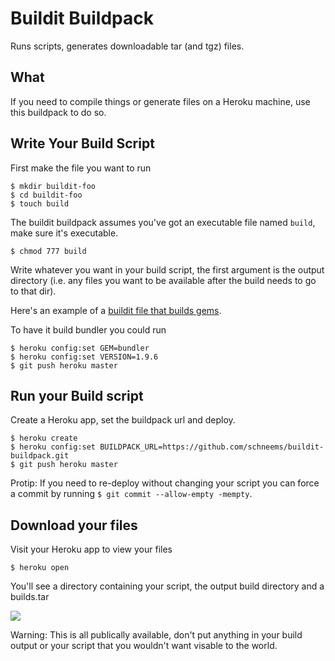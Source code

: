 # Buildit Buildpack

Runs scripts, generates downloadable tar (and tgz) files.

## What

If you need to compile things or generate files on a Heroku machine, use this buildpack to do so.

## Write Your Build Script

First make the file you want to run

```
$ mkdir buildit-foo
$ cd buildit-foo
$ touch build
```

The buildit buildpack assumes you've got an executable file named `build`, make sure it's executable.

```
$ chmod 777 build
```

Write whatever you want in your build script, the first argument is the output directory (i.e. any files you want to be available after the build needs to go to that dir).

Here's an example of a [buildit file that builds gems]().

To have it build bundler you could run

```
$ heroku config:set GEM=bundler
$ heroku config:set VERSION=1.9.6
$ git push heroku master
```



## Run your Build script

Create a Heroku app, set the buildpack url and deploy.

```
$ heroku create
$ heroku config:set BUILDPACK_URL=https://github.com/schneems/buildit-buildpack.git
$ git push heroku master
```

Protip: If you need to re-deploy without changing your script you can force a commit by running `$ git commit --allow-empty -mempty`.


## Download your files

Visit your Heroku app to view your files

```
$ heroku open
```

You'll see a directory containing your script, the output build directory and a builds.tar

![](https://www.dropbox.com/s/0aab5kvz4soxpq1/Screenshot%202015-05-06%2013.22.19.png?dl=1)

Warning: This is all publically available, don't put anything in your build output or your script that you wouldn't want visable to the world.

